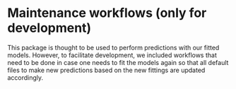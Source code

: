 # Maintenance workflows (only for development)

This package is thought to be used to perform predictions with our fitted models. However, to facilitate development, we included workflows that need to be done in case one needs to fit the models again so that all default files to make new predictions based on the new fittings are updated accordingly.